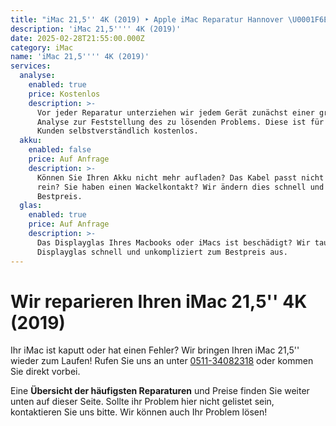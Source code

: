 ```yaml
---
title: "iMac 21,5'' 4K (2019) ‣ Apple iMac Reparatur Hannover \U0001F6E0️ iMac Werkstatt"
description: 'iMac 21,5'''' 4K (2019)'
date: 2025-02-28T21:55:00.000Z
category: iMac
name: 'iMac 21,5'''' 4K (2019)'
services:
  analyse:
    enabled: true
    price: Kostenlos
    description: >-
      Vor jeder Reparatur unterziehen wir jedem Gerät zunächst einer gründlichen
      Analyse zur Feststellung des zu lösenden Problems. Diese ist für unsere
      Kunden selbstverständlich kostenlos.
  akku:
    enabled: false
    price: Auf Anfrage
    description: >-
      Können Sie Ihren Akku nicht mehr aufladen? Das Kabel passt nicht mehr ganz
      rein? Sie haben einen Wackelkontakt? Wir ändern dies schnell und zum
      Bestpreis.
  glas:
    enabled: true
    price: Auf Anfrage
    description: >-
      Das Displayglas Ihres Macbooks oder iMacs ist beschädigt? Wir tauschen das
      Displayglas schnell und unkompliziert zum Bestpreis aus.
---
```

# Wir reparieren Ihren iMac 21,5'' 4K (2019)

Ihr iMac ist kaputt oder hat einen Fehler? Wir bringen Ihren iMac 21,5'' wieder zum Laufen! Rufen Sie uns an unter [0511-34082318](tel:051134082318) oder kommen Sie direkt vorbei.

Eine **Übersicht der häufigsten Reparaturen** und Preise finden Sie weiter unten auf dieser Seite. Sollte ihr Problem hier nicht gelistet sein, kontaktieren Sie uns bitte. Wir können auch Ihr Problem lösen!
